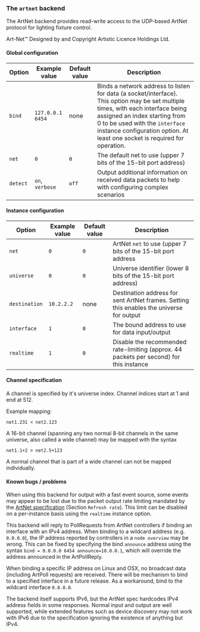 ### The `artnet` backend

The ArtNet backend provides read-write access to the UDP-based ArtNet protocol for lighting
fixture control.

Art-Net™ Designed by and Copyright Artistic Licence Holdings Ltd.

#### Global configuration

| Option	| Example value		| Default value 	| Description		|
|---------------|-----------------------|-----------------------|-----------------------|
| `bind`	| `127.0.0.1 6454`	| none			| Binds a network address to listen for data (a socket/interface). This option may be set multiple times, with each interface being assigned an index starting from 0 to be used with the `interface` instance configuration option. At least one socket is required for operation. |
| `net`		| `0`			| `0`			| The default net to use (upper 7 bits of the 15-bit port address) |
| `detect`	| `on`, `verbose`	| `off`			| Output additional information on received data packets to help with configuring complex scenarios |

#### Instance configuration

| Option	| Example value		| Default value 	| Description		|
|---------------|-----------------------|-----------------------|-----------------------|
| `net`		| `0`			| `0`			| ArtNet `net` to use (upper 7 bits of the 15-bit port address |
| `universe`	| `0`			| `0`			| Universe identifier (lower 8 bits of the 15-bit port address) |
| `destination`	| `10.2.2.2`		| none			| Destination address for sent ArtNet frames. Setting this enables the universe for output |
| `interface`	| `1`			| `0`			| The bound address to use for data input/output |
| `realtime`	| `1`			| `0`			| Disable the recommended rate-limiting (approx. 44 packets per second) for this instance |

#### Channel specification

A channel is specified by it's universe index. Channel indices start at 1 and end at 512.

Example mapping:
```
net1.231 < net2.123
```

A 16-bit channel (spanning any two normal 8-bit channels in the same universe, also called a wide channel) may be mapped with the syntax
```
net1.1+2 > net2.5+123
```

A normal channel that is part of a wide channel can not be mapped individually.

#### Known bugs / problems

When using this backend for output with a fast event source, some events may appear to be lost due to the packet output rate limiting
mandated by the [ArtNet specification](https://artisticlicence.com/WebSiteMaster/User%20Guides/art-net.pdf) (Section `Refresh rate`).
This limit can be disabled on a per-instance basis using the `realtime` instance option.

This backend will reply to PollRequests from ArtNet controllers if binding an interface with an IPv4 address.
When binding to a wildcard address (e.g. `0.0.0.0`), the IP address reported by controllers in a `node overview` may be wrong. This can
be fixed by specifying the bind `announce` address using the syntax `bind = 0.0.0.0 6454 announce=10.0.0.1`, which will override the address
announced in the ArtPollReply.

When binding a specific IP address on Linux and OSX, no broadcast data (including ArtPoll requests) are received. There will be mechanism
to bind to a specified interface in a future release. As a workaround, bind to the wildcard interface `0.0.0.0`.

The backend itself supports IPv6, but the ArtNet spec hardcodes IPv4 address fields in some responses.
Normal input and output are well supported, while extended features such as device discovery may not work with IPv6 due to the specification ignoring the existence of anything but IPv4.
